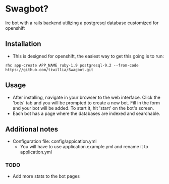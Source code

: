 # Swagbot?

Irc bot with a rails backend utilizing a postgresql database customized for openshift

## Installation

- This is designed for openshift, the easiest way to get this going is to run:
```
rhc app-create APP_NAME ruby-1.9 postgresql-9.2 --from-code https://github.com/tiwillia/Swagbot.git
```

## Usage

- After installing, navigate in your browser to the web interface. Click the 'bots' tab and you will be prompted to create a new bot. Fill in the form and your bot will be added. To start it, hit 'start' on the bot's screen.
- Each bot has a page where the databases are indexed and searchable.

## Additional notes

* Configuration file: config/appication.yml
  * You will have to use application.example.yml and rename it to application.yml

### TODO
- Add more stats to the bot pages
